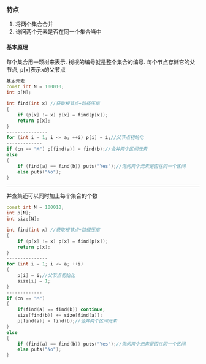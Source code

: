 ### 特点
1. 将两个集合合并
2. 询问两个元素是否在同一个集合当中
#### 基本原理
每个集合用一颗树来表示. 树根的编号就是整个集合的编号. 每个节点存储它的父节点, p[x]表示x的父节点
```c++
基本元素
const int N = 100010;
int p[N];
```
```c++
int find(int x) //获取根节点+路径压缩
{
	if (p[x] != x) p[x] = find(p[x]);
	return p[x];
}
---------------
for (int i = 1; i <= a; ++i) p[i] = i;//父节点初始化
-------------
if (cn == "M") p[find(a)] = find(b);//合并两个区间元素
else
{
    if (find(a) == find(b)) puts("Yes");//询问两个元素是否在同一个区间
    else puts("No");
}
```

---
并查集还可以同时加上每个集合的个数
```c++
const int N = 100010;
int p[N];
int size[N];
```
```c++
int find(int x) //获取根节点+路径压缩
{
	if (p[x] != x) p[x] = find(p[x]);
	return p[x];
}
---------------
for (int i = 1; i <= a; ++i) 
{
    p[i] = i;//父节点初始化
    size[i] = 1;
}
-------------
if (cn == "M")
{
    if(find(a) == find(b)) continue;
    size[find(b)] += size[find(a)];
    p[find(a)] = find(b);//合并两个区间元素
}
else
{
    if (find(a) == find(b)) puts("Yes");//询问两个元素是否在同一个区间
    else puts("No");
}

```